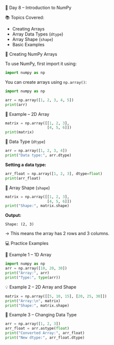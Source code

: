  🔢 Day 8 – Introduction to NumPy

 📚 Topics Covered:
- Creating Arrays  
- Array Data Types (`dtype`)  
- Array Shape (`shape`)  
- Basic Examples  


 🔹 Creating NumPy Arrays

To use NumPy, first import it using:
```python
import numpy as np
```

You can create arrays using `np.array()`:

```python
import numpy as np

arr = np.array([1, 2, 3, 4, 5])
print(arr)
```

🧩 Example – 2D Array
```python
matrix = np.array([[1, 2, 3],
                   [4, 5, 6]])
print(matrix)
```

 🔹 Data Type (`dtype`)

```python
arr = np.array([1, 2, 3, 4])
print("Data type:", arr.dtype)
```

**Setting a data type:**
```python
arr_float = np.array([1, 2, 3], dtype=float)
print(arr_float)
```


🔹 Array Shape (`shape`)

```python
matrix = np.array([[1, 2, 3],
                   [4, 5, 6]])
print("Shape:", matrix.shape)
```

**Output:**
```
Shape: (2, 3)
```
→ This means the array has 2 rows and 3 columns.


💻 Practice Examples

 🧠 Example 1 – 1D Array
```python
import numpy as np
arr = np.array([10, 20, 30])
print("Array:", arr)
print("Type:", type(arr))
```

 💡 Example 2 – 2D Array and Shape
```python
matrix = np.array([[5, 10, 15], [20, 25, 30]])
print("Array:\n", matrix)
print("Shape:", matrix.shape)
```

 🧮 Example 3 – Changing Data Type
```python
arr = np.array([1, 2, 3])
arr_float = arr.astype(float)
print("Converted Array:", arr_float)
print("New dtype:", arr_float.dtype)
```
